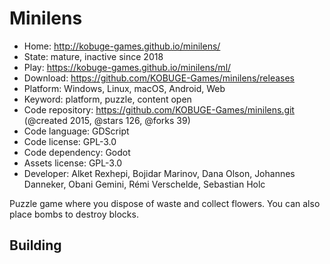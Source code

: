 # Minilens

- Home: http://kobuge-games.github.io/minilens/
- State: mature, inactive since 2018
- Play: https://kobuge-games.github.io/minilens/ml/
- Download: https://github.com/KOBUGE-Games/minilens/releases
- Platform: Windows, Linux, macOS, Android, Web
- Keyword: platform, puzzle, content open
- Code repository: https://github.com/KOBUGE-Games/minilens.git (@created 2015, @stars 126, @forks 39)
- Code language: GDScript
- Code license: GPL-3.0
- Code dependency: Godot
- Assets license: GPL-3.0
- Developer: Alket Rexhepi, Bojidar Marinov, Dana Olson, Johannes Danneker, Obani Gemini, Rémi Verschelde, Sebastian Holc

Puzzle game where you dispose of waste and collect flowers. You can also place bombs to destroy blocks.

## Building
